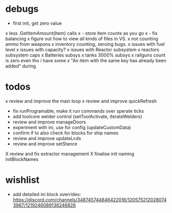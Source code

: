 # debugs

- first init, get zero value

x less .GetItemAmount(Item) calls
x - store item counts as you go
x - fix balancing
x figure out how to view all kinds of files in VS.
x not counting ammo from weapons
x inventory counting, zeroing bugs.
x issues with fuel level
x issues with capacity?
x issues with Reactor subsystem
x reactors subsystem caps
x Batteries subsys
x tanks 3000% subsys
x railguns count is zero even tho i have some
x "An item with the same key has already been added" during 
 
# todos

x review and improve the main loop
x review and improve quickRefresh
- fix runProgramable, make it run commands over sperate ticks
- add toolcore welder control (setToolActivate, iterateWelders)
- review and improve manageDoors
- experiment with ini, use for config (updateCustomData)
- confirm if to also check for blocks for ship names
- review and improve updateLcds 
- review and improve setStance

X review and fix extractor management
X finalise init naming initBlockNames

# wishlist

- add detailed ini block overrides: https://discord.com/channels/348745744846422016/1205752120280743987/1219246089136246826